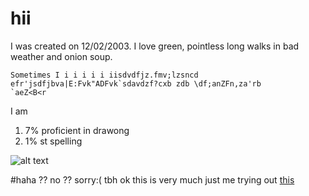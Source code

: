 # hii
I was created on 12/02/2003. 
I love green, pointless long walks in bad weather and onion soup.

```
Sometimes I i i i i i iisdvdfjz.fmv;lzsncd efr'jsdfjbva|E:Fvk"ADFvk`sdavdzf?cxb zdb \df;anZFn,za'rb
`aeZ<B<r
```
I am 
1. 7% proficient in drawong
2. 1% st spelling


![alt text](https://64.media.tumblr.com/e05e7be8b727e10dba9210b814ed0fd5/tumblr_o3raduMmED1rir0h2o1_540.jpg)

#haha ?? no ?? sorry:( tbh ok this is very much just me trying out [this](https://en.wikipedia.org/wiki/Being_Funny_in_a_Foreign_Language)

